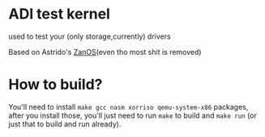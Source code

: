 # ADI test kernel
used to test your (only storage,currently) drivers

Based on Astrido's [ZanOS](https://github.com/asterd-og/ZanOS)(even tho most shit is removed)
# How to build?
You'll need to install `make gcc nasm xorriso qemu-system-x86` packages, after you install those, you'll just need to run `make` to build and `make run` (or just that to build and run already).